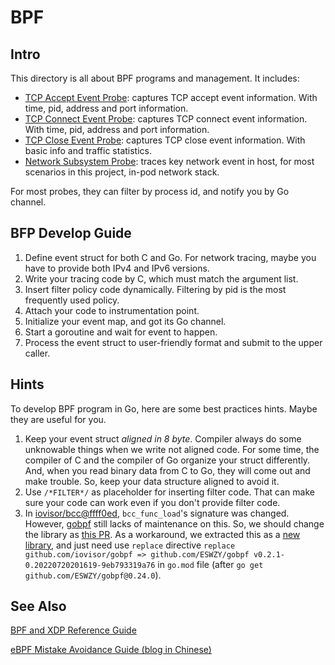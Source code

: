 # BPF

## Intro

This directory is all about BPF programs and management. It includes:

- [TCP Accept Event Probe](tcpaccept): captures TCP accept event information. With time, pid, address and port information.
- [TCP Connect Event Probe](tcpconnect): captures TCP connect event information. With time, pid, address and port information.
- [TCP Close Event Probe](tcpclose): captures TCP close event information. With basic info and traffic statistics.
- [Network Subsystem Probe](podnet): traces key network event in host, for most scenarios in this project, in-pod network stack.

For most probes, they can filter by process id, and notify you by Go channel.

## BFP Develop Guide

1. Define event struct for both C and Go. For network tracing, maybe you have to provide both IPv4 and IPv6 versions.
2. Write your tracing code by C, which must match the argument list.
3. Insert filter policy code dynamically. Filtering by pid is the most frequently used policy.
4. Attach your code to instrumentation point.
5. Initialize your event map, and got its Go channel.
6. Start a goroutine and wait for event to happen.
7. Process the event struct to user-friendly format and submit to the upper caller.

## Hints

To develop BPF program in Go, here are some best practices hints. Maybe they are useful for you.

1. Keep your event struct *aligned in 8 byte*. Compiler always do some unknowable things when we write not aligned code. For some time, the compiler of C and the compiler of Go organize your struct differently. And, when you read binary data from C to Go, they will come out and make trouble. So, keep your data structure aligned to avoid it.
2. Use `/*FILTER*/` as placeholder for inserting filter code. That can make sure your code can work even if you don't provide filter code.
3. In [iovisor/bcc@ffff0ed](https://github.com/iovisor/bcc/commit/ffff0edc00ad249cffbf44d855b15020cc968536), `bcc_func_load`'s signature was changed. However, [gobpf](https://github.com/iovisor/gobpf) still lacks of maintenance on this. So, we should change the library as [this PR](https://github.com/iovisor/gobpf/pull/311). As a workaround, we extracted this as a [new library](https://github.com/ESWZY/gobpf/tree/0.24.0), and just need use `replace` directive `replace github.com/iovisor/gobpf => github.com/ESWZY/gobpf v0.2.1-0.20220720201619-9eb793319a76` in `go.mod` file (after `go get github.com/ESWZY/gobpf@0.24.0`).

## See Also

[BPF and XDP Reference Guide](https://docs.cilium.io/en/stable/bpf/)

[eBPF Mistake Avoidance Guide (blog in Chinese)](https://segmentfault.com/a/1190000041179276)
